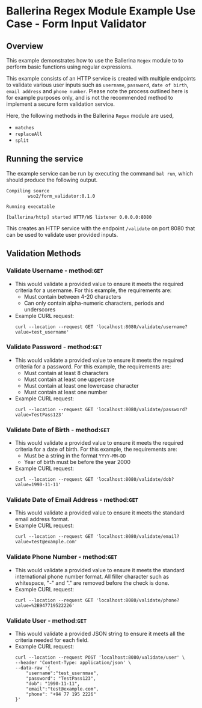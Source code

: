 # Ballerina Regex Module Example Use Case - Form Input Validator

## Overview
This example demonstrates how to use the Ballerina `Regex` module to to perform basic functions using regular expressions.

This example consists of an HTTP service is created with multiple endpoints to validate various user inputs such as `username`, `password`, `date of birth`, `email address` and `phone number`. Please note the process outlined here is for example purposes only, and is not the recommended method to implement a secure form validation service.

Here, the following methods in the Ballerina `Regex` module are used,
* `matches`
* `replaceAll`
* `split`

## Running the service

The example service can be run by executing the command `bal run`, which should produce the following output.
```shell
Compiling source
        wso2/form_validator:0.1.0

Running executable

[ballerina/http] started HTTP/WS listener 0.0.0.0:8080
```

This creates an HTTP service with the endpoint `/validate` on port 8080 that can be used to validate user provided inputs.

## Validation Methods

### Validate Username - method:`GET`
* This would validate a provided value to ensure it meets the required criteria for a username. For this example, the requirements are:
    * Must contain between 4-20 characters
    * Can only contain alpha-numeric characters, periods and underscores
* Example CURL request:
    ```shell
    curl --location --request GET 'localhost:8080/validate/username?value=test_username'
    ```

### Validate Password - method:`GET`
* This would validate a provided value to ensure it meets the required criteria for a password. For this example, the requirements are:
    * Must contain at least 8 characters
    * Must contain at least one uppercase 
    * Must contain at least one lowercase character
    * Must contain at least one number
* Example CURL request:
    ```shell
    curl --location --request GET 'localhost:8080/validate/password?value=TestPass123'
    ```

### Validate Date of Birth - method:`GET`
* This would validate a provided value to ensure it meets the required criteria for a date of birth. For this example, the requirements are:
    * Must be a string in the format `YYYY-MM-DD`
    * Year of birth must be before the year 2000
* Example CURL request:
    ```shell
    curl --location --request GET 'localhost:8080/validate/dob?value=1990-11-11'
    ```

### Validate Date of Email Address - method:`GET`
* This would validate a provided value to ensure it meets the standard email address format.
* Example CURL request:
    ```shell
    curl --location --request GET 'localhost:8080/validate/email?value=test@example.com'
    ```

### Validate Phone Number - method:`GET`
* This would validate a provided value to ensure it meets the standard international phone number format. All filler character such as whitespace, "-" and "." are removed before the check is done.
* Example CURL request:
    ```shell
    curl --location --request GET 'localhost:8080/validate/phone?value=%2B947719522226'
    ```


### Validate User - method:`GET`
* This would validate a provided JSON string to ensure it meets all the criteria needed for each field.
* Example CURL request:
    ```shell
    curl --location --request POST 'localhost:8080/validate/user' \
    --header 'Content-Type: application/json' \
    --data-raw '{
        "username":"test_usernmae",
        "password": "TestPass123",
        "dob": "1990-11-11",
        "email":"test@example.com",
        "phone": "+94 77 195 2226"
    }'
    ```
